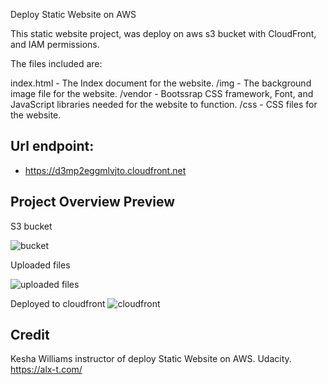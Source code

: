Deploy Static Website on AWS

This static website project, was deploy on aws s3 bucket with CloudFront, and IAM permissions.

The files included are: 

index.html - The Index document for the website.
/img - The background image file for the website.
/vendor - Bootssrap CSS framework, Font, and JavaScript libraries needed for the website to function.
/css - CSS files for the website.

## Url endpoint:
- https://d3mp2eggmlvjto.cloudfront.net

## Project Overview Preview

S3 bucket

![bucket](https://i.ibb.co/F7QShxT/s3.png)

Uploaded files

![uploaded files](https://i.ibb.co/w45D324/uploaded-files.png)

Deployed to cloudfront
![cloudfront](https://i.ibb.co/RBmDYQg/cloudfront.png)

## Credit

Kesha Williams instructor of deploy Static Website on AWS.
 Udacity.
<https://alx-t.com/>